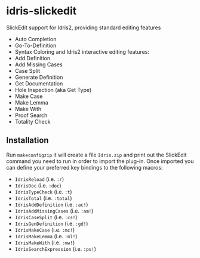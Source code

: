 # idris-slickedit
SlickEdit support for Idris2, providing standard editing features
- Auto Completion
- Go-To-Definition
- Syntax Coloring
and Idris2 interactive editing features:
- Add Definition
- Add Missing Cases
- Case Split
- Generate Definition
- Get Documentation
- Hole Inspection (aka Get Type)
- Make Case
- Make Lemma
- Make With
- Proof Search
- Totality Check

## Installation

Run `makeconfigzip` it will create a file `Idris.zip` and print out the SlickEdit command you need to run in order to import the plug-in.
Once imported you can define your preferred key bindings to the following macros:
- `IdrisReload` (i.e. `:r`)
- `IdrisDoc` (i.e. `:doc`)
- `IdrisTypeCheck` (i.e. `:t`)
- `IdrisTotal` (i.e. `:total`)
- `IdrisAddDefinition` (i.e. `:ac!`)
- `IdrisAddMissingCases` (i.e. `:am!`)
- `IdrisCaseSplit` (i.e. `:cs!`)
- `IdrisGenDefinition` (i.e. `:gd!`)
- `IdrisMakeCase` (i.e. `:mc!`)
- `IdrisMakeLemma` (i.e. `:ml!`)
- `IdrisMakeWith` (i.e. `:mw!`)
- `IdrisSearchExpression` (i.e. `:ps!`)
